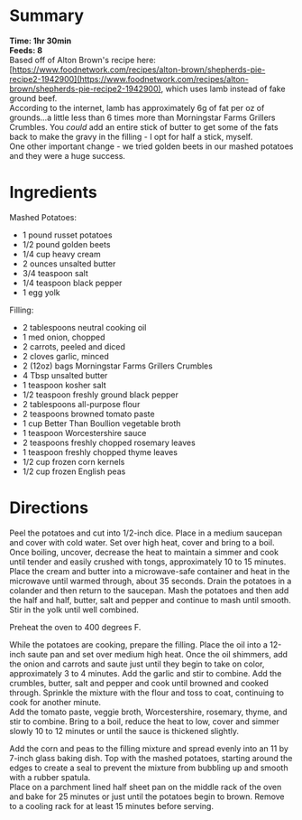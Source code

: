 # Summary
**Time: 1hr 30min**  
**Feeds: 8**  
Based off of Alton Brown's recipe here: [https://www.foodnetwork.com/recipes/alton-brown/shepherds-pie-recipe2-1942900](https://www.foodnetwork.com/recipes/alton-brown/shepherds-pie-recipe2-1942900), which uses lamb instead of fake ground beef.  
According to the internet, lamb has approximately 6g of fat per oz of grounds...a little less than 6 times more than Morningstar Farms Grillers Crumbles. You *could* add an entire stick of butter to get some of the fats back to make the gravy in the filling - I opt for half a stick, myself.  
One other important change - we tried golden beets in our mashed potatoes and they were a huge success.

# Ingredients
Mashed Potatoes:  
- 1 pound russet potatoes
- 1/2 pound golden beets
- 1/4 cup heavy cream
- 2 ounces unsalted butter
- 3/4 teaspoon salt
- 1/4 teaspoon black pepper
- 1 egg yolk  

Filling:  
- 2 tablespoons neutral cooking oil
- 1 med onion, chopped
- 2 carrots, peeled and diced
- 2 cloves garlic, minced
- 2 (12oz) bags Morningstar Farms Grillers Crumbles
- 4 Tbsp unsalted butter
- 1 teaspoon kosher salt
- 1/2 teaspoon freshly ground black pepper
- 2 tablespoons all-purpose flour
- 2 teaspoons browned tomato paste
- 1 cup Better Than Boullion vegetable broth
- 1 teaspoon Worcestershire sauce
- 2 teaspoons freshly chopped rosemary leaves
- 1 teaspoon freshly chopped thyme leaves
- 1/2 cup frozen corn kernels
- 1/2 cup frozen English peas

# Directions
Peel the potatoes and cut into 1/2-inch dice. Place in a medium saucepan and cover with cold water. Set over high heat, cover and bring to a boil. Once boiling, uncover, decrease the heat to maintain a simmer and cook until tender and easily crushed with tongs, approximately 10 to 15 minutes.  
Place the cream and butter into a microwave-safe container and heat in the microwave until warmed through, about 35 seconds. Drain the potatoes in a colander and then return to the saucepan. Mash the potatoes and then add the half and half, butter, salt and pepper and continue to mash until smooth. Stir in the yolk until well combined.  

Preheat the oven to 400 degrees F.

While the potatoes are cooking, prepare the filling. Place the oil into a 12-inch saute pan and set over medium high heat. Once the oil shimmers, add the onion and carrots and saute just until they begin to take on color, approximately 3 to 4 minutes. Add the garlic and stir to combine. Add the crumbles, butter, salt and pepper and cook until browned and cooked through. Sprinkle the mixture with the flour and toss to coat, continuing to cook for another minute.  
Add the tomato paste, veggie broth, Worcestershire, rosemary, thyme, and stir to combine. Bring to a boil, reduce the heat to low, cover and simmer slowly 10 to 12 minutes or until the sauce is thickened slightly.  

Add the corn and peas to the filling mixture and spread evenly into an 11 by 7-inch glass baking dish. Top with the mashed potatoes, starting around the edges to create a seal to prevent the mixture from bubbling up and smooth with a rubber spatula.  
Place on a parchment lined half sheet pan on the middle rack of the oven and bake for 25 minutes or just until the potatoes begin to brown. Remove to a cooling rack for at least 15 minutes before serving. 

